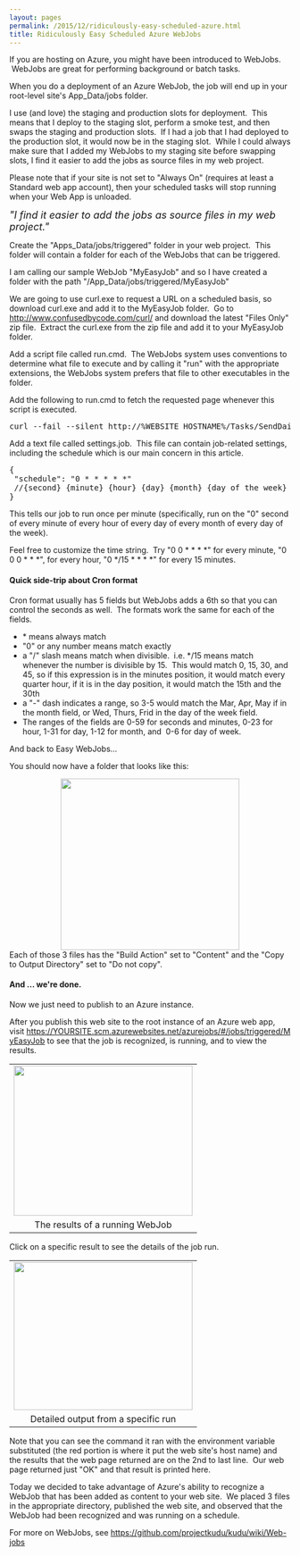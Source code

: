 ```yaml
---
layout: pages
permalink: /2015/12/ridiculously-easy-scheduled-azure.html
title: Ridiculously Easy Scheduled Azure WebJobs
---
```

If you are hosting on Azure, you might have been introduced to WebJobs. &nbsp;WebJobs are great for performing background or batch tasks.

When you do a deployment of an Azure WebJob, the job will end up in your root-level site's App_Data/jobs folder. 

I use (and love) the staging and production slots for deployment. &nbsp;This means that I deploy to the staging slot, perform a smoke test, and then swaps the staging and production slots. &nbsp;If I had a job that I had deployed to the production slot, it would now be in the staging slot. &nbsp;While I could always make sure that I added my WebJobs to my staging site before swapping slots, I find it easier to add the jobs as source files in my web project.

Please note that if your site is not set to "Always On" (requires at least a Standard web app account), then your scheduled tasks will stop running when your Web App is unloaded.

<i><span style="font-size: large;">"I find it easier to add the jobs as source files in my web project."</span></i>

<div>
<div>
Create the "Apps_Data/jobs/triggered" folder in your web project. &nbsp;This folder will contain a folder for each of the WebJobs that can be triggered.

I am calling our sample WebJob "MyEasyJob" and so I have created a folder with the path "/App_Data/jobs/triggered/MyEasyJob"

We are going to use curl.exe to request a URL on a scheduled basis, so download curl.exe and add it to the MyEasyJob folder. &nbsp;Go to <a href="http://www.confusedbycode.com/curl/">http://www.confusedbycode.com/curl/</a>&nbsp;and download the latest "Files Only" zip file. &nbsp;Extract the curl.exe from the zip file and add it to your MyEasyJob folder.

Add a script file called run.cmd. &nbsp;The WebJobs system uses conventions to determine what file to execute and by calling it "run" with the appropriate extensions, the WebJobs system prefers that file to other executables in the folder.

Add the following to run.cmd to fetch the requested page whenever this script is executed.

<pre>curl --fail --silent http://%WEBSITE_HOSTNAME%/Tasks/SendDailyNotifications</pre>


Add a text file called settings.job. &nbsp;This file can contain job-related settings, including the schedule which is our main concern in this article.

<pre>{
&nbsp;"schedule": "0 * * * * *"
&nbsp;//{second} {minute} {hour} {day} {month} {day of the week}
}</pre>

This tells our job to run once per minute (specifically, run on the "0" second of every minute of every hour of every day of every month of every day of the week).

Feel free to customize the time string. &nbsp;Try "0 0 * * * *" for every minute, "0 0 0 * * *", for every hour, "0 */15 * * * *" for every 15 minutes. 

<h4>
Quick side-trip about Cron format</h4>
Cron format usually has 5 fields but WebJobs adds a 6th so that you can control the seconds as well. &nbsp;The formats work the same for each of the fields. 
<ul>
<li>* means always match</li>
<li>"0" or any number means match exactly</li>
<li>a "/" slash means match when divisible. &nbsp;i.e. */15 means match whenever the number is divisible by 15. &nbsp;This would match 0, 15, 30, and 45, so if this expression is in the minutes position, it would match every quarter hour, if it is in the day position, it would match the 15th and the 30th</li>
<li>a "-" dash indicates a range, so 3-5 would match the Mar, Apr, May if in the month field, or Wed, Thurs, Frid in the day of the week field.</li>
<li>The ranges of the fields are 0-59 for seconds and minutes, 0-23 for hour, 1-31 for day, 1-12 for month, and &nbsp;0-6 for day of week.</li>
</ul>

And back to Easy WebJobs...

You should now have a folder that looks like this:
<div class="separator" style="clear: both; text-align: center;">
<a href="http://1.bp.blogspot.com/-52YkEsz3t_o/VnVBmbDreMI/AAAAAAAAmU4/358oQXojUcQ/s1600/screenshot.png" imageanchor="1" style="margin-left: 1em; margin-right: 1em;"><img border="0" height="307" src="http://1.bp.blogspot.com/-52YkEsz3t_o/VnVBmbDreMI/AAAAAAAAmU4/358oQXojUcQ/s320/screenshot.png" width="320" /></a></div>
<div class="separator" style="clear: both; text-align: center;">
</div>
Each of those 3 files has the "Build Action" set to "Content" and the "Copy to Output Directory" set to "Do not copy".

#### And ... we're done.

Now we just need to publish to an Azure instance.

After you publish this web site to the root instance of an Azure web app, visit&nbsp;https://YOURSITE.scm.azurewebsites.net/azurejobs/#/jobs/triggered/MyEasyJob to see that the job is recognized, is running, and to view the results.

<table align="center" cellpadding="0" cellspacing="0" class="tr-caption-container" style="margin-left: auto; margin-right: auto; text-align: center;"><tbody>
<tr><td style="text-align: center;"><a href="http://4.bp.blogspot.com/-gVeaVDqggN8/VnVMsoL-R9I/AAAAAAAAmVM/dlf130N0PQQ/s1600/screenshot-webjob-details.png" imageanchor="1" style="margin-left: auto; margin-right: auto;"><img border="0" height="269" src="http://4.bp.blogspot.com/-gVeaVDqggN8/VnVMsoL-R9I/AAAAAAAAmVM/dlf130N0PQQ/s320/screenshot-webjob-details.png" width="320" /></a></td></tr>
<tr><td class="tr-caption" style="text-align: center;">The results of a running WebJob</td></tr>
</tbody></table>
Click on a specific result to see the details of the job run.
<table align="center" cellpadding="0" cellspacing="0" class="tr-caption-container" style="margin-left: auto; margin-right: auto; text-align: center;"><tbody>
<tr><td style="text-align: center;"><a href="http://2.bp.blogspot.com/-3vPoyXWPowQ/VnVNEEy-fCI/AAAAAAAAmVY/g24_Wvu9Kmw/s1600/screenshot-webjob-results.png" imageanchor="1" style="margin-left: auto; margin-right: auto;"><img border="0" height="265" src="http://2.bp.blogspot.com/-3vPoyXWPowQ/VnVNEEy-fCI/AAAAAAAAmVY/g24_Wvu9Kmw/s320/screenshot-webjob-results.png" width="320" /></a></td></tr>
<tr><td class="tr-caption" style="text-align: center;">Detailed output from a specific run</td></tr>
</tbody></table>
Note that you can see the command it ran with the environment variable substituted (the red portion is where it put the web site's host name) and the results that the web page returned are on the 2nd to last line. &nbsp;Our web page returned just "OK" and that result is printed here.

Today we decided to take advantage of Azure's ability to recognize a WebJob that has been added as content to your web site. &nbsp;We placed 3 files in the appropriate directory, published the web site, and observed that the WebJob had been recognized and was running on a schedule.

</div>
<div>
For more on WebJobs, see <a href="https://github.com/projectkudu/kudu/wiki/Web-jobs">https://github.com/projectkudu/kudu/wiki/Web-jobs</a></div>
